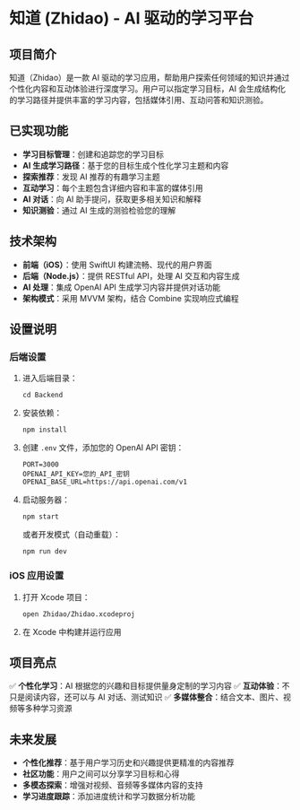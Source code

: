 # 知道 (Zhidao) - AI 驱动的学习平台

## 项目简介
知道（Zhidao）是一款 AI 驱动的学习应用，帮助用户探索任何领域的知识并通过个性化内容和互动体验进行深度学习。用户可以指定学习目标，AI 会生成结构化的学习路径并提供丰富的学习内容，包括媒体引用、互动问答和知识测验。

## 已实现功能
- **学习目标管理**：创建和追踪您的学习目标
- **AI 生成学习路径**：基于您的目标生成个性化学习主题和内容
- **探索推荐**：发现 AI 推荐的有趣学习主题
- **互动学习**：每个主题包含详细内容和丰富的媒体引用
- **AI 对话**：向 AI 助手提问，获取更多相关知识和解释
- **知识测验**：通过 AI 生成的测验检验您的理解

## 技术架构
- **前端（iOS）**：使用 SwiftUI 构建流畅、现代的用户界面
- **后端（Node.js）**：提供 RESTful API，处理 AI 交互和内容生成
- **AI 处理**：集成 OpenAI API 生成学习内容并提供对话功能
- **架构模式**：采用 MVVM 架构，结合 Combine 实现响应式编程

## 设置说明

### 后端设置
1. 进入后端目录：
   ```
   cd Backend
   ```

2. 安装依赖：
   ```
   npm install
   ```

3. 创建 `.env` 文件，添加您的 OpenAI API 密钥：
   ```
   PORT=3000
   OPENAI_API_KEY=您的_API_密钥
   OPENAI_BASE_URL=https://api.openai.com/v1
   ```

4. 启动服务器：
   ```
   npm start
   ```
   
   或者开发模式（自动重载）：
   ```
   npm run dev
   ```

### iOS 应用设置
1. 打开 Xcode 项目：
   ```
   open Zhidao/Zhidao.xcodeproj
   ```

2. 在 Xcode 中构建并运行应用

## 项目亮点
✅ **个性化学习**：AI 根据您的兴趣和目标提供量身定制的学习内容
✅ **互动体验**：不只是阅读内容，还可以与 AI 对话、测试知识
✅ **多媒体整合**：结合文本、图片、视频等多种学习资源

## 未来发展
- **个性化推荐**：基于用户学习历史和兴趣提供更精准的内容推荐
- **社区功能**：用户之间可以分享学习目标和心得
- **多模态探索**：增强对视频、音频等多媒体内容的支持
- **学习进度跟踪**：添加进度统计和学习数据分析功能 